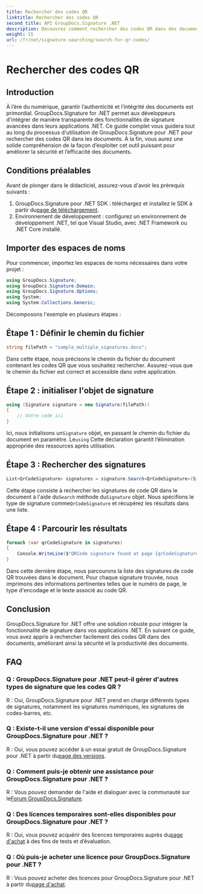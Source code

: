 ```yaml
---
title: Rechercher des codes QR
linktitle: Rechercher des codes QR
second_title: API GroupDocs.Signature .NET
description: Découvrez comment rechercher des codes QR dans des documents à l'aide de GroupDocs.Signature pour .NET. Améliorez la sécurité des documents sans effort.
weight: 15
url: /fr/net/signature-searching/search-for-qr-codes/
---
```


# Rechercher des codes QR

## Introduction

À l’ère du numérique, garantir l’authenticité et l’intégrité des documents est primordial. GroupDocs.Signature for .NET permet aux développeurs d'intégrer de manière transparente des fonctionnalités de signature avancées dans leurs applications .NET. Ce guide complet vous guidera tout au long du processus d'utilisation de GroupDocs.Signature pour .NET pour rechercher des codes QR dans les documents. À la fin, vous aurez une solide compréhension de la façon d’exploiter cet outil puissant pour améliorer la sécurité et l’efficacité des documents.

## Conditions préalables

Avant de plonger dans le didacticiel, assurez-vous d'avoir les prérequis suivants :

1.  GroupDocs.Signature pour .NET SDK : téléchargez et installez le SDK à partir du[page de téléchargement](https://releases.groupdocs.com/signature/net/).
2. Environnement de développement : configurez un environnement de développement .NET, tel que Visual Studio, avec .NET Framework ou .NET Core installé.

## Importer des espaces de noms

Pour commencer, importez les espaces de noms nécessaires dans votre projet :

```csharp
using GroupDocs.Signature;
using GroupDocs.Signature.Domain;
using GroupDocs.Signature.Options;
using System;
using System.Collections.Generic;
```

Décomposons l'exemple en plusieurs étapes :

## Étape 1 : Définir le chemin du fichier

```csharp
string filePath = "sample_multiple_signatures.docx";
```

Dans cette étape, nous précisons le chemin du fichier du document contenant les codes QR que vous souhaitez rechercher. Assurez-vous que le chemin du fichier est correct et accessible dans votre application.

## Étape 2 : initialiser l'objet de signature

```csharp
using (Signature signature = new Signature(filePath))
{
    // Votre code ici
}
```

 Ici, nous initialisons un`Signature` objet, en passant le chemin du fichier du document en paramètre. Le`using` Cette déclaration garantit l’élimination appropriée des ressources après utilisation.

## Étape 3 : Rechercher des signatures

```csharp
List<QrCodeSignature> signatures = signature.Search<QrCodeSignature>(SignatureType.QrCode);
```

 Cette étape consiste à rechercher les signatures de code QR dans le document à l'aide du`Search` méthode du`Signature` objet. Nous spécifions le type de signature comme`QrCodeSignature` et récupérez les résultats dans une liste.

## Étape 4 : Parcourir les résultats

```csharp
foreach (var qrCodeSignature in signatures)
{
    Console.WriteLine($"QRCode signature found at page {qrCodeSignature.PageNumber} with type {qrCodeSignature.EncodeType.TypeName} and text {qrCodeSignature.Text}");
}
```

Dans cette dernière étape, nous parcourons la liste des signatures de code QR trouvées dans le document. Pour chaque signature trouvée, nous imprimons des informations pertinentes telles que le numéro de page, le type d'encodage et le texte associé au code QR.

## Conclusion

GroupDocs.Signature for .NET offre une solution robuste pour intégrer la fonctionnalité de signature dans vos applications .NET. En suivant ce guide, vous avez appris à rechercher facilement des codes QR dans des documents, améliorant ainsi la sécurité et la productivité des documents.

## FAQ

### Q : GroupDocs.Signature pour .NET peut-il gérer d'autres types de signature que les codes QR ?
R : Oui, GroupDocs.Signature pour .NET prend en charge différents types de signatures, notamment les signatures numériques, les signatures de codes-barres, etc.

### Q : Existe-t-il une version d'essai disponible pour GroupDocs.Signature pour .NET ?
 R : Oui, vous pouvez accéder à un essai gratuit de GroupDocs.Signature pour .NET à partir du[page des versions](https://releases.groupdocs.com/).

### Q : Comment puis-je obtenir une assistance pour GroupDocs.Signature pour .NET ?
 R : Vous pouvez demander de l'aide et dialoguer avec la communauté sur le[Forum GroupDocs.Signature](https://forum.groupdocs.com/c/signature/13).

### Q : Des licences temporaires sont-elles disponibles pour GroupDocs.Signature pour .NET ?
 R : Oui, vous pouvez acquérir des licences temporaires auprès du[page d'achat](https://purchase.groupdocs.com/temporary-license/) à des fins de tests et d’évaluation.

### Q : Où puis-je acheter une licence pour GroupDocs.Signature pour .NET ?
 R : Vous pouvez acheter des licences pour GroupDocs.Signature pour .NET à partir du[page d'achat](https://purchase.groupdocs.com/buy).